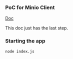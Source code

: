 ### PoC for Minio Client
[Doc](https://gist.github.com/ChakshuGautam/9b9daa4fcb10fe9336521a3d9efb9a45)

This doc just has the last step.

### Starting the app
`node index.js`
